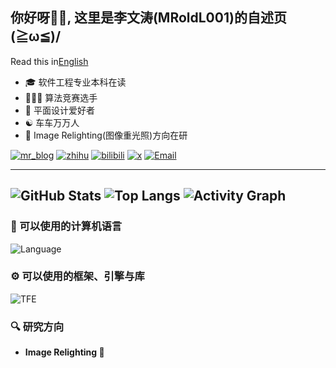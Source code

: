 ## 你好呀👋🏻, 这里是李文涛(MRoldL001)的自述页(≧ω≦)/
Read this in[English](README.md)
- 🎓 软件工程专业本科在读
- 👨🏻‍💻 算法竞赛选手
- 🎨 平面设计爱好者
- ☯️ 车车万万人
- 🔬 Image Relighting(图像重光照)方向在研

[![mr_blog](https://img.shields.io/badge/----MR__Blog-268785?style=flat-square&logo=wordpress&logoColor=ffffff)](http://www.mroldl001.top) [![zhihu](https://img.shields.io/badge/知乎-0084FF?style=flat-square&logo=zhihu&logoColor=ffffff)](https://www.zhihu.com/people/mroldl001) [![bilibili](https://img.shields.io/badge/哔哩哔哩-00A1D6?style=flat-square&logo=bilibili&logoColor=ffffff)](https://space.bilibili.com/244751581) [![x](https://img.shields.io/badge/X-000000?style=flat-square&logo=x&logoColor=ffffff)](https://x.com/MRoldL001)
[![Email](https://img.shields.io/badge/电子邮件-D0104C?style=flat-square&logo=Mail.Ru&logoColor=ffffff)](mailto:kirakira@mroldl001.top)
 
---
![GitHub Stats](https://github-readme-stats.vercel.app/api?username=MRoldL001&show_icons=true&theme=shadow_green)
![Top Langs](https://github-readme-stats.vercel.app/api/top-langs/?username=MRoldL001&layout=compact&theme=shadow_green)
![Activity Graph](https://github-readme-activity-graph.vercel.app/graph?username=MRoldL001&theme=github-light)
---
### 🧰 可以使用的计算机语言
![Language](https://skillicons.dev/icons?i=c,cpp,java,kotlin,python,html,css&theme=light)

### ⚙️ 可以使用的框架、引擎与库
![TFE](https://skillicons.dev/icons?i=godot,spring,pytorch&theme=light)

### 🔍 研究方向
- **Image Relighting 🌇**
